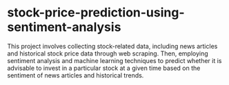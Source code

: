 # stock-price-prediction-using-sentiment-analysis
 This project involves collecting stock-related data, including news articles and historical stock price data through web scraping. Then, employing sentiment analysis and machine learning techniques to predict whether it is advisable to invest in a particular stock at a given time based on the sentiment of news articles and historical trends.
